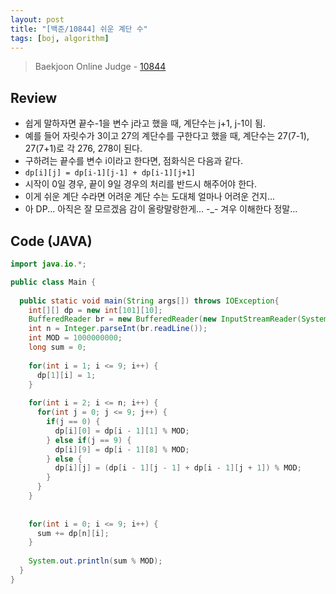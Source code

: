 ```yaml
---
layout: post
title: "[백준/10844] 쉬운 계단 수"
tags: [boj, algorithm]
---
```

> Baekjoon Online Judge - [10844](https://www.acmicpc.net/problem/10844)

## Review
* 쉽게 말하자면 끝수-1을 변수 j라고 했을 때, 계단수는 j+1, j-1이 됨.
* 예를 들어 자릿수가 3이고 27의 계단수를 구한다고 했을 때, 계단수는 27(7-1), 27(7+1)로 각 276, 278이 된다.
* 구하려는 끝수를 변수 i이라고 한다면, 점화식은 다음과 같다.
* `dp[i][j] = dp[i-1][j-1] + dp[i-1][j+1]`
* 시작이 0일 경우, 끝이 9일 경우의 처리를 반드시 해주어야 한다.
* 이게 쉬운 계단 수라면 어려운 계단 수는 도대체 얼마나 어려운 건지...
* 아 DP... 아직은 잘 모르겠음 감이 올랑말랑한게... -_- 겨우 이해한다 정말...

## Code (JAVA)
```java
import java.io.*;

public class Main {
  
  public static void main(String args[]) throws IOException{
    int[][] dp = new int[101][10];
    BufferedReader br = new BufferedReader(new InputStreamReader(System.in));
    int n = Integer.parseInt(br.readLine());
    int MOD = 1000000000;
    long sum = 0;
    
    for(int i = 1; i <= 9; i++) {
      dp[1][i] = 1;
    }
    
    for(int i = 2; i <= n; i++) {
      for(int j = 0; j <= 9; j++) {
        if(j == 0) {
          dp[i][0] = dp[i - 1][1] % MOD;
        } else if(j == 9) {
          dp[i][9] = dp[i - 1][8] % MOD;
        } else {
          dp[i][j] = (dp[i - 1][j - 1] + dp[i - 1][j + 1]) % MOD;
        }
      }
    }
    
    
    for(int i = 0; i <= 9; i++) {
      sum += dp[n][i];
    }
    
    System.out.println(sum % MOD);
  }
}
```